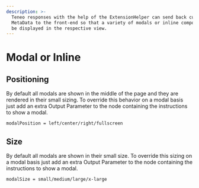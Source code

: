 ```yaml
---
description: >-
  Teneo responses with the help of the ExtensionHelper can send back custom
  MetaData to the front-end so that a variety of modals or inline components can
  be displayed in the respective view.
---
```


# Modal or Inline

## Positioning

By default all modals are shown in the middle of the page and they are rendered in their small sizing. To override this behavior on a modal basis just add an extra Output Parameter to the node containing the instructions to show a modal. 

```text
modalPosition = left/center/right/fullscreen
```

## Size

By default all modals are shown in their small size. To override this sizing on a modal basis just add an extra Output Parameter to the node containing the instructions to show a modal. 

```text
modalSize = small/medium/large/x-large
```



